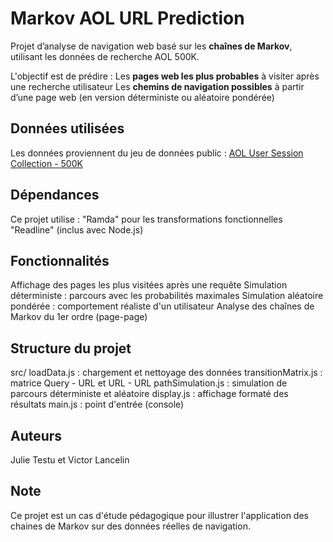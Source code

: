 # Markov AOL URL Prediction

Projet d’analyse de navigation web basé sur les **chaînes de Markov**, utilisant les données de recherche AOL 500K.

L'objectif est de prédire :
Les **pages web les plus probables** à visiter après une recherche utilisateur
Les **chemins de navigation possibles** à partir d’une page web (en version déterministe ou aléatoire pondérée)

## Données utilisées
Les données proviennent du jeu de données public :
[AOL User Session Collection - 500K](https://www.kaggle.com/datasets/dineshydv/aol-user-session-collection-500k)

## Dépendances 
Ce projet utilise :
"Ramda" pour les transformations fonctionnelles 
"Readline" (inclus avec Node.js)

## Fonctionnalités 
Affichage des pages les plus visitées après une requête
Simulation déterministe : parcours avec les probabilités maximales
Simulation aléatoire pondérée : comportement réaliste d'un utilisateur 
Analyse des chaînes de Markov du 1er ordre (page-page)

## Structure du projet 
src/
  loadData.js : chargement et nettoyage des données 
  transitionMatrix.js : matrice Query - URL et URL - URL 
  pathSimulation.js : simulation de parcours déterministe et aléatoire 
  display.js : affichage formaté des résultats 
  main.js : point d'entrée (console) 

## Auteurs 
Julie Testu et Victor Lancelin 

## Note 
Ce projet est un cas d'étude pédagogique pour illustrer l'application des chaines de Markov sur des données réelles de navigation.




